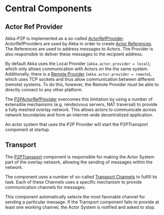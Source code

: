 # Central Components

## Actor Ref Provider

Akka-P2P is implemented as a so-called [ActorRefProvider](https://doc.akka.io/japi/akka/current/akka/actor/ActorRefProvider.html).
ActorRefProviders are used by Akka in order to create
[Actor References](https://doc.akka.io/docs/akka/current/general/addressing.html#what-is-an-actor-reference).
The References are used to address messages to Actors. The Provider is also responsible to deliver these messages to the recipient
address.

By default Akka uses the Local Provider (`akka.actor.provider = local`), which only allows communication with Actors on the
the same system. Additionally, there is a [Remote Provider](https://doc.akka.io/docs/akka/current/remoting.html)
(`akka.actor.provider = remote`), which uses TCP sockets and thus allow communication between different (remote) systems. To
do this, however, the Remote Provider must be able to directly connect to any other platform.

The [P2PActorRefProvider](akka-p2p/src/main/java/city/sane/akka/p2p/P2PActorRefProvider.java) overcomes this limitation by using a
number of extensible mechanisms (e.g. rendezvous servers, NAT traversal) to provide a fully meshed overlay network. This allows
actors to communicate across network boundaries and form an internet-wide decentralized application.

An actor system that uses the P2P Provider will start the P2PTransport component at startup.

## Transport

The [P2PTransport](akka-p2p/src/main/java/city/sane/akka/p2p/P2PActorRefProvider.java) component is responsible for making the
Actor System part of the overlay network, allowing the sending of messages within the network.

The component uses a number of so-called [Transport Channels](channels.md) to fulfill its task. Each of these Channels uses a
specific mechanism to provide communication channels for messages.

This component automatically selects the most favorable channel for sending a particular message.
If the Transport component fails to provide at least one working channel, the Actor System
is notified and asked to stop.
